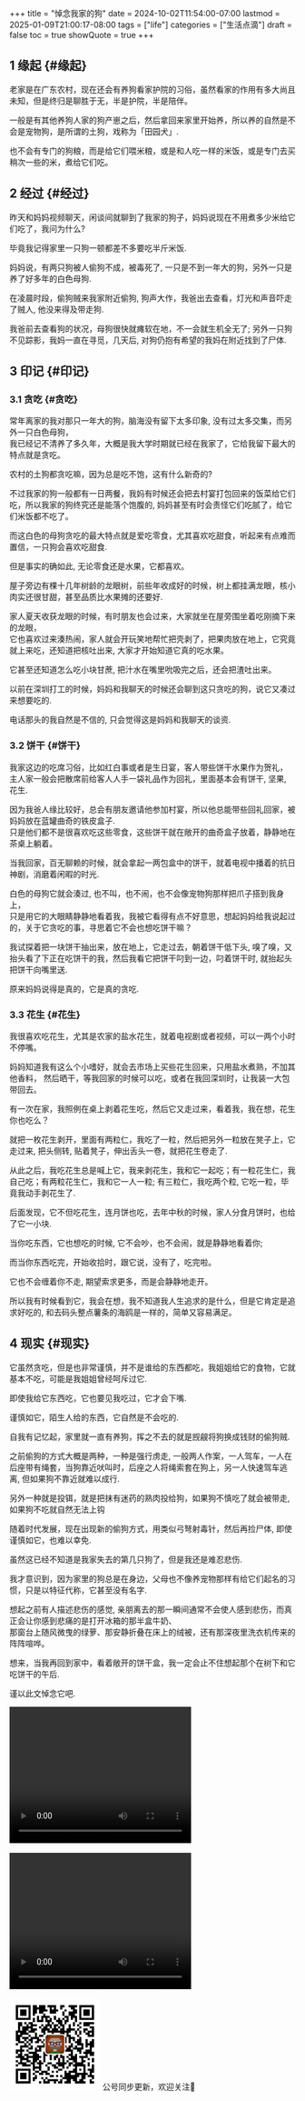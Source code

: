 +++
title = "悼念我家的狗"
date = 2024-10-02T11:54:00-07:00
lastmod = 2025-01-09T21:00:17-08:00
tags = ["life"]
categories = ["生活点滴"]
draft = false
toc = true
showQuote = true
+++

## <span class="section-num">1</span> 缘起 {#缘起}

老家是在广东农村，现在还会有养狗看家护院的习俗，虽然看家的作用有多大尚且未知，但是终归是聊胜于无，半是护院，半是陪伴。 <br/>

一般是有其他养狗人家的狗产崽之后，然后拿回来家里开始养，所以养的自然是不会是宠物狗，是所谓的土狗，戏称为「田园犬」. <br/>

也不会有专门的狗粮，而是给它们喂米粮，或是和人吃一样的米饭，或是专门去买稍次一些的米，煮给它们吃。 <br/>


## <span class="section-num">2</span> 经过 {#经过}

昨天和妈妈视频聊天，闲谈间就聊到了我家的狗子，妈妈说现在不用煮多少米给它们吃了，我问为什么? <br/>

毕竟我记得家里一只狗一顿都差不多要吃半斤米饭. <br/>

妈妈说，有两只狗被人偷狗不成，被毒死了, 一只是不到一年大的狗，另外一只是养了好多年的白色母狗. <br/>

在凌晨时段，偷狗贼来我家附近偷狗, 狗声大作，我爸出去查看，灯光和声音吓走了贼人, 他没来得及带走狗. <br/>

我爸前去查看狗的状况，母狗很快就瘫软在地，不一会就生机全无了; 另外一只狗不见踪影，我妈一直在寻觅，几天后, 对狗仍抱有希望的我妈在附近找到了尸体. <br/>


## <span class="section-num">3</span> 印记 {#印记}


### <span class="section-num">3.1</span> 贪吃 {#贪吃}

常年离家的我对那只一年大的狗，脑海没有留下太多印象, 没有过太多交集，而另外一只白色母狗， <br/>
我已经记不清养了多久年，大概是我大学时期就已经在我家了，它给我留下最大的特点就是贪吃。 <br/>

农村的土狗都贪吃嘛，因为总是吃不饱，这有什么新奇的? <br/>

不过我家的狗一般都有一日两餐，我妈有时候还会把去村宴打包回来的饭菜给它们吃，所以我家的狗终究还是能落个饱腹的, 妈妈甚至有时会责怪它们吃腻了，给它们米饭都不吃了。 <br/>

而这白色的母狗贪吃的最大特点就是爱吃零食，尤其喜欢吃甜食，听起来有点难而置信，一只狗会喜欢吃甜食. <br/>

但是事实的确如此, 无论零食还是水果，它都喜欢。 <br/>

屋子旁边有棵十几年树龄的龙眼树，前些年收成好的时候，树上都挂满龙眼，核小肉实还很甘甜，甚至品质比水果摊的还要好. <br/>

家人夏天收获龙眼的时候，有时朋友也会过来，大家就坐在屋旁围坐着吃刚摘下来的龙眼， <br/>
它也喜欢过来湊热闹，家人就会开玩笑地帮忙把壳剥了，把果肉放在地上，它究竟就上来吃，还知道把核吐出来, 大家才开始知道它真的吃水果。 <br/>

它甚至还知道怎么吃小块甘蔗, 把汁水在嘴里吮吸完之后，还会把渣吐出来。 <br/>

以前在深圳打工的时候，妈妈和我聊天的时候还会聊到这只贪吃的狗，说它又凑过来想要吃的. <br/>

电话那头的我自然是不信的, 只会觉得这是妈妈和我聊天的谈资. <br/>


### <span class="section-num">3.2</span> 饼干 {#饼干}

我家这边的吃席习俗，比如红白事或者是生日宴，客人带些饼干水果作为贺礼， <br/>
主人家一般会把散席前给客人人手一袋礼品作为回礼，里面基本会有饼干, 坚果, 花生. <br/>

因为我爸人缘比较好，总会有朋友邀请他参加村宴，所以他总能带些回礼回家，被妈妈放在蓝罐曲奇的铁皮盒子. <br/>
只是他们都不是很喜欢吃这些零食，这些饼干就在敞开的曲奇盒子放着，静静地在茶桌上躺着。 <br/>

当我回家，百无聊赖的时候，就会拿起一两包盒中的饼干，就着电视中播着的抗日神剧，消磨着闲暇的时光. <br/>

白色的母狗它就会湊过, 也不叫，也不闹，也不会像宠物狗那样把爪子搭到我身上， <br/>
只是用它的大眼睛静静地看着我，我被它看得有点不好意思，想起妈妈给我说起过的，关于它贪吃的事，寻思着它不会也想吃饼干嘛？ <br/>

我试探着把一块饼干抽出来，放在地上，它走过去，朝着饼干低下头, 嗅了嗅，又抬头看了下正在吃饼干的我，然后我看它把饼干叼到一边，叼着饼干时, 就抬起头把饼干向嘴里送. <br/>

原来妈妈说得是真的，它是真的贪吃. <br/>


### <span class="section-num">3.3</span> 花生 {#花生}

我很喜欢吃花生，尤其是农家的盐水花生，就着电视剧或者视频，可以一两个小时不停嘴。 <br/>

妈妈知道我有这么个小嗜好，就会去市场上买些花生回来，只用盐水煮熟，不加其他香料， 然后晒干，等我回家的时候可以吃，或者在我回深圳时，让我装一大包带回去。 <br/>

有一次在家，我照例在桌上剥着花生吃，然后它又走过来，看着我，我在想，花生你也吃么？ <br/>

就把一枚花生剥开，里面有两粒仁，我吃了一粒，然后把另外一粒放在凳子上，它走过来, 把头侧转, 贴着凳子，伸出舌头一卷，就把花生卷走了. <br/>

从此之后，我吃花生总是喊上它，我来剥花生，我和它一起吃；有一粒花生仁，我自己吃；有两粒花生仁，我和它一人一粒; 有三粒仁，我吃两个粒, 它吃一粒，毕竟我动手剥花生了. <br/>

后面发现，它不但吃花生，连月饼也吃，去年中秋的时候，家人分食月饼时，也给了它一小块. <br/>

当你吃东西，它也想吃的时候, 它不会吵，也不会闹，就是静静地看着你; <br/>

而当你东西吃完，开始收拾时，跟它说，没有了，吃完啦。 <br/>

它也不会缠着你不走, 期望索求更多，而是会静静地走开。 <br/>

所以我有时候看到它，我会在想，我不知道我人生追求的是什么，但是它肯定是追求好吃的, 和去码头整点薯条的海鸥是一样的，简单又容易满足。 <br/>


## <span class="section-num">4</span> 现实 {#现实}

它虽然贪吃，但是也非常谨慎，并不是谁给的东西都吃，我姐姐给它的食物，它就基本不吃，可能是我姐姐曾经呵斥过它. <br/>

即使我给它东西吃，它也要见我吃过，它才会下嘴. <br/>

谨慎如它，陌生人给的东西，它自然是不会吃的. <br/>

自我有记忆起，家里就一直有养狗，挥之不去的就是觊觎将狗换成钱财的偷狗贼. <br/>

之前偷狗的方式大概是两种，一种是强行虏走, 一般两人作案，一人驾车，一人在后座带有绳套，当狗靠近吠叫时，后座之人将绳索套在狗上，另一人快速驾车逃离, 但如果狗不靠近就难以成行. <br/>

另外一种就是投铒，就是把抹有迷药的熟肉投给狗，如果狗不慎吃了就会被带走, 如果狗不吃就自然无法上钩 <br/>

随着时代发展，现在出现新的偷狗方式，用类似弓弩射毒针，然后再捡尸体, 即使谨慎如它，也难以幸免. <br/>

虽然这已经不知道是我家失去的第几只狗了，但是我还是难忍悲伤. <br/>

我才意识到，因为家里的狗总是在身边，父母也不像养宠物那样有给它们起名的习惯，只是以特征代称，它甚至没有名字. <br/>

想起之前有人描述悲伤的感觉, 亲朋离去的那一瞬间通常不会使人感到悲伤，而真正会让你感到悲痛的是打开冰箱的那半盒牛奶、 <br/>
那窗台上随风微曳的绿萝、那安静折叠在床上的绒被，还有那深夜里洗衣机传来的阵阵喧哗。 <br/>

想来，当我再回到家中，看着敞开的饼干盒，我一定会止不住想起那个在树下和它吃饼干的午后. <br/>

谨以此文悼念它吧. <br/>

<video width="320" height="240" controls><source src="/ox-hugo/my_family_dog1.mp4" type="video/mp4">
Your browser does not support the video tag.</video>

<video width="320" height="240" controls><source src="/ox-hugo/my_family_dog2.mp4" type="video/mp4">
Your browser does not support the video tag.</video>


<div center class="qr-container">
<img src="/ox-hugo/qrcode_gh_e06d750e626f_1.jpg" alt="qrcode_gh_e06d750e626f_1.jpg" width="160px" height="160px" center="t" class="qr-container" />
公号同步更新，欢迎关注👻
</div>

